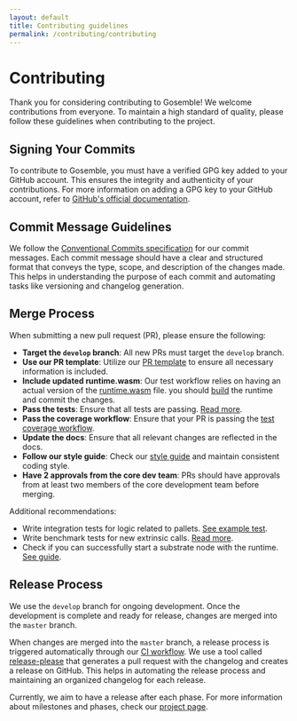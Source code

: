 ```yaml
---
layout: default
title: Contributing guidelines
permalink: /contributing/contributing
---
```


# Contributing

Thank you for considering contributing to Gosemble! We welcome contributions from everyone. To maintain a high standard of quality, please follow these guidelines when contributing to the project.

## Signing Your Commits

To contribute to Gosemble, you must have a verified GPG key added to your GitHub account. This ensures the integrity and authenticity of your contributions. For more information on adding a GPG key to your GitHub account, refer to [GitHub's official documentation](https://docs.github.com/en/github/authenticating-to-github/managing-commit-signature-verification/adding-a-new-gpg-key-to-your-github-account).

## Commit Message Guidelines

We follow the [Conventional Commits specification](https://www.conventionalcommits.org/) for our commit messages. Each commit message should have a clear and structured format that conveys the type, scope, and description of the changes made. This helps in understanding the purpose of each commit and automating tasks like versioning and changelog generation.

## Merge Process

When submitting a new pull request (PR), please ensure the following:

- **Target the `develop` branch**: All new PRs must target the `develop` branch.
- **Use our PR template**: Utilize our [PR template](https://github.com/limechain/gosemble/tree/develop/.github/PULL_REQUEST_TEMPLATE.md) to ensure all necessary information is included.
- **Include updated runtime.wasm**: Our test workflow relies on having an actual version of the [runtime.wasm](https://github.com/limechain/gosemble/tree/develop/build/runtime.wasm) file. you should [build](../development/build.md) the runtime and commit the changes.
- **Pass the tests**: Ensure that all tests are passing. [Read more](../development/test.md).
- **Pass the coverage workflow**: Ensure that your PR is passing the [test coverage workflow](https://github.com/limechain/gosemble/tree/develop/.github/workflows/coverage.yml).
- **Update the docs**: Ensure that all relevant changes are reflected in the docs.
- **Follow our style guide**: Check our [style guide](./style-guide.md) and maintain consistent coding style.
- **Have 2 approvals from the core dev team**: PRs should have approvals from at least two members of the core development team before merging.

Additional recommendations:
- Write integration tests for logic related to pallets. [See example test](https://github.com/limechain/gosemble/tree/develop/runtime/balances_set_balance_test.go).
- Write benchmark tests for new extrinsic calls. [Read more](../development/benchmarking.md).
- Check if you can successfully start a substrate node with the runtime. [See guide](../tutorials/start-a-network.md).

## Release Process

We use the `develop` branch for ongoing development. Once the development is complete and ready for release, changes are merged into the `master` branch.

When changes are merged into the `master` branch, a release process is triggered automatically through our [CI workflow](https://github.com/limechain/gosemble/tree/develop/.github/workflows/release.yaml). We use a tool called [release-please](https://github.com/marketplace/actions/release-please-action) that generates a pull request with the changelog and creates a release on GitHub. This helps in automating the release process and maintaining an organized changelog for each release.

Currently, we aim to have a release after each phase. For more information about milestones and phases, check our [project page](https://github.com/orgs/LimeChain/projects/5/views/8).
